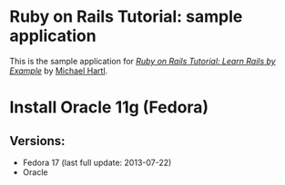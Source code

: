# Ruby on Rails Tutorial: sample application

This is the sample application for
[*Ruby on Rails Tutorial: Learn Rails by Example*](http://railstutorial.org/)
by [Michael Hartl](http://michaelhartl.com/).

# Install Oracle 11g (Fedora)

## Versions:
 * Fedora 17 (last full update: 2013-07-22)
 * Oracle
